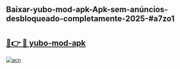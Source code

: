 ## Baixar-yubo-mod-apk-Apk-sem-anúncios-desbloqueado-completamente-2025-#a7zo1

# <h2><a href="https://ainizakaria.my?title=yubo-mod-apk&ref=22M">🔗👉 🔴 yubo-mod-apk</a></h2>

[![acn](https://github.com/user-attachments/assets/0f9c940e-d8b0-45ae-aac7-cd30a18b3e1c)](https://ainizakaria.my?title=yubo-mod-apk&ref=22M)


